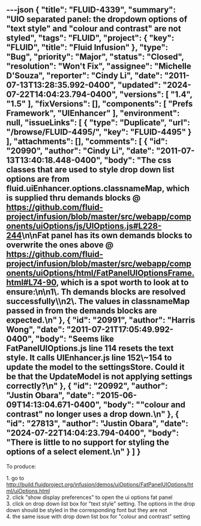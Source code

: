 ---json
{
  "title": "FLUID-4339",
  "summary": "UIO separated panel: the dropdown options of \"text style\" and \"colour and contrast\" are not styled",
  "tags": "FLUID",
  "project": {
    "key": "FLUID",
    "title": "Fluid Infusion"
  },
  "type": "Bug",
  "priority": "Major",
  "status": "Closed",
  "resolution": "Won't Fix",
  "assignee": "Michelle D'Souza",
  "reporter": "Cindy Li",
  "date": "2011-07-13T13:28:35.992-0400",
  "updated": "2024-07-22T14:04:23.794-0400",
  "versions": [
    "1.4",
    "1.5"
  ],
  "fixVersions": [],
  "components": [
    "Prefs Framework",
    "UIEnhancer"
  ],
  "environment": null,
  "issueLinks": [
    {
      "type": "Duplicate",
      "url": "/browse/FLUID-4495/",
      "key": "FLUID-4495"
    }
  ],
  "attachments": [],
  "comments": [
    {
      "id": "20990",
      "author": "Cindy Li",
      "date": "2011-07-13T13:40:18.448-0400",
      "body": "The css classes that are used to style drop down list options are from fluid.uiEnhancer.options.classnameMap, which is supplied thru demands blocks @ <https://github.com/fluid-project/infusion/blob/master/src/webapp/components/uiOptions/js/UIOptions.js#L228-244>\n\nFat panel has its own demands blocks to overwrite the ones above @ <https://github.com/fluid-project/infusion/blob/master/src/webapp/components/uiOptions/html/FatPanelUIOptionsFrame.html#L74-90>, which is a spot worth to look at to ensure:\n\n1\\. Th demands blocks are resolved successfully\\\n2\\. The values in classnameMap passed in from the demands blocks are expected.\n"
    },
    {
      "id": "20991",
      "author": "Harris Wong",
      "date": "2011-07-21T17:05:49.992-0400",
      "body": "Seems like FatPanelUIOptions.js line 114 resets the text style. It calls UIEnhancer.js line 152\\~154 to update the model to the settingsStore.  Could it be that the UpdateModel is not applying settings correctly?\n"
    },
    {
      "id": "20992",
      "author": "Justin Obara",
      "date": "2015-06-09T14:13:04.671-0400",
      "body": "\"colour and contrast\" no longer uses a drop down.\n"
    },
    {
      "id": "27813",
      "author": "Justin Obara",
      "date": "2024-07-22T14:04:23.794-0400",
      "body": "There is little to no support for styling the options of a select element.\n"
    }
  ]
}
---
To produce:

1\. go to <http://build.fluidproject.org/infusion/demos/uiOptions/FatPanelUIOptions/html/uiOptions.html>\
2\. click "show display preferences" to open the ui options fat panel\
3\. click on drop down list box for "text style" setting. The options in the drop down should be styled in the corresponding font but they are not\
4\. the same issue with drop down list box for "colour and contrast" setting

        